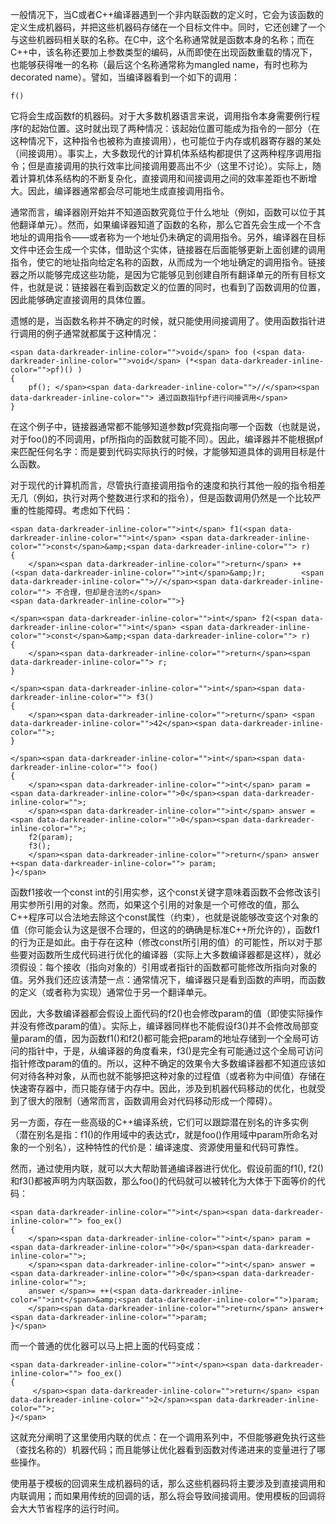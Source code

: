 一般情况下，当C或者C++编译器遇到一个非内联函数的定义时，它会为该函数的定义生成机器码，并把这些机器码存储在一个目标文件中。同时，它还创建了一个与这些机器码相关联的名称。在C中，这个名称通常就是函数本身的名称；而在C++中，该名称还要加上参数类型的编码，从而即使在出现函数重载的情况下，也能够获得唯一的名称（最后这个名称通常称为mangled name，有时也称为decorated name）。譬如，当编译器看到一个如下的调用：

```
f()
```

它将会生成函数f的机器码。对于大多数机器语言来说，调用指令本身需要例行程序f的起始位置。这时就出现了两种情况：该起始位置可能成为指令的一部分（在这种情况下，这种指令也被称为直接调用），也可能位于内存或机器寄存器的某处（间接调用）。事实上，大多数现代的计算机体系结构都提供了这两种程序调用指令；但是直接调用的执行效率比间接调用要高出不少（这里不讨论）。实际上，随着计算机体系结构的不断复杂化，直接调用和间接调用之间的效率差距也不断增大。因此，编译器通常都会尽可能地生成直接调用指令。

通常而言，编译器刚开始并不知道函数究竟位于什么地址（例如，函数可以位于其他翻译单元）。然而，如果编译器知道了函数的名称，那么它首先会生成一个不含地址的调用指令——或者称为一个地址仍未确定的调用指令。另外，编译器在目标文件中还会生成一个实体，借助这个实体，链接器在后面能够更新上面创建的调用指令，使它的地址指向给定名称的函数，从而成为一个地址确定的调用指令。链接器之所以能够完成这些功能，是因为它能够见到创建自所有翻译单元的所有目标文件，也就是说：链接器在看到函数定义的位置的同时，也看到了函数调用的位置，因此能够确定直接调用的具体位置。

遗憾的是，当函数名称并不确定的时候，就只能使用间接调用了。使用函数指针进行调用的例子通常就都属于这种情况：

```
<span data-darkreader-inline-color="">void</span> foo (<span data-darkreader-inline-color="">void</span> (*<span data-darkreader-inline-color="">pf)() )
{
    pf(); </span><span data-darkreader-inline-color="">//</span><span data-darkreader-inline-color=""> 通过函数指针pf进行间接调用</span>
}
```

在这个例子中，链接器通常都不能够知道参数pf究竟指向哪一个函数（也就是说，对于foo()的不同调用，pf所指向的函数就可能不同）。因此，编译器并不能根据pf来匹配任何名字：而是要到代码实际执行的时候，才能够知道具体的调用目标是什么函数。

对于现代的计算机而言，尽管执行直接调用指令的速度和执行其他一般的指令相差无几（例如，执行对两个整数进行求和的指令），但是函数调用仍然是一个比较严重的性能障碍。考虑如下代码：

```
<span data-darkreader-inline-color="">int</span> f1(<span data-darkreader-inline-color="">int</span> <span data-darkreader-inline-color="">const</span>&amp;<span data-darkreader-inline-color=""> r)
{
    </span><span data-darkreader-inline-color="">return</span> ++(<span data-darkreader-inline-color="">int</span>&amp;)r;        <span data-darkreader-inline-color="">//</span><span data-darkreader-inline-color=""> 不合理，但却是合法的</span>
<span data-darkreader-inline-color="">}

</span><span data-darkreader-inline-color="">int</span> f2(<span data-darkreader-inline-color="">int</span> <span data-darkreader-inline-color="">const</span>&amp;<span data-darkreader-inline-color=""> r)
{
    </span><span data-darkreader-inline-color="">return</span><span data-darkreader-inline-color=""> r;
}

</span><span data-darkreader-inline-color="">int</span><span data-darkreader-inline-color=""> f3()
{
    </span><span data-darkreader-inline-color="">return</span> <span data-darkreader-inline-color="">42</span><span data-darkreader-inline-color="">;
}

</span><span data-darkreader-inline-color="">int</span><span data-darkreader-inline-color=""> foo()
{
    </span><span data-darkreader-inline-color="">int</span> param = <span data-darkreader-inline-color="">0</span><span data-darkreader-inline-color="">;
    </span><span data-darkreader-inline-color="">int</span> answer = <span data-darkreader-inline-color="">0</span><span data-darkreader-inline-color="">;
    f2(param);
    f3();
    </span><span data-darkreader-inline-color="">return</span> answer +<span data-darkreader-inline-color=""> param;
}</span>
```


函数f1接收一个const int的引用实参，这个const关键字意味着函数不会修改该引用实参所引用的对象。然而，如果这个引用的对象是一个可修改的值，那么C++程序可以合法地去除这个const属性（约束），也就是说能够改变这个对象的值（你可能会认为这是很不合理的，但这的的确确是标准C++所允许的），函数f1的行为正是如此。由于存在这种（修改const所引用的值）的可能性，所以对于那些要对函数所生成代码进行优化的编译器（实际上大多数编译器都是这样），就必须假设：每个接收（指向对象的）引用或者指针的函数都可能修改所指向对象的值。另外我们还应该清楚一点：通常情况下，编译器只是看到函数的声明，而函数的定义（或者称为实现）通常位于另一个翻译单元。

因此，大多数编译器都会假设上面代码的f2()也会修改param的值（即使实际操作并没有修改param的值）。实际上，编译器同样也不能假设f3()并不会修改局部变量param的值，因为函数f1()和f2()都可能会把param的地址存储到一个全局可访问的指针中，于是，从编译器的角度看来，f3()是完全有可能通过这个全局可访问指针修改param的值的。所以，这种不确定的效果令大多数编译器都不知道应该如何对待各种对象，从而也就不能够把这种对象的过程值（或者称为中间值）存储在快速寄存器中，而只能存储于内存中。因此，涉及到机器代码移动的优化，也就受到了很大的限制（通常而言，函数调用会对代码移动形成一个障碍）。

另一方面，存在一些高级的C++编译系统，它们可以跟踪潜在别名的许多实例（潜在别名是指：f1()的作用域中的表达式r，就是foo()作用域中param所命名对象的一个别名），这种特性的代价是：编译速度、资源使用量和代码可靠性。

然而，通过使用内联，就可以大大帮助普通编译器进行优化。假设前面的f1(), f2()和f3()都被声明为内联函数，那么foo()的代码就可以被转化为大体于下面等价的代码：

```
<span data-darkreader-inline-color="">int</span><span data-darkreader-inline-color=""> foo_ex()
{
    </span><span data-darkreader-inline-color="">int</span> param = <span data-darkreader-inline-color="">0</span><span data-darkreader-inline-color="">;
    </span><span data-darkreader-inline-color="">int</span> answer = <span data-darkreader-inline-color="">0</span><span data-darkreader-inline-color="">;
    answer </span>= ++(<span data-darkreader-inline-color="">int</span>&amp;<span data-darkreader-inline-color="">)param;
    </span><span data-darkreader-inline-color="">return</span> answer+<span data-darkreader-inline-color="">param;
}</span>
```

而一个普通的优化器可以马上把上面的代码变成：

```
<span data-darkreader-inline-color="">int</span><span data-darkreader-inline-color=""> foo_ex() 
{  
     </span><span data-darkreader-inline-color="">return</span> <span data-darkreader-inline-color="">2</span><span data-darkreader-inline-color="">; 
}</span>
```

这就充分阐明了这里使用内联的优点：在一个调用系列中，不但能够避免执行这些（查找名称的）机器代码；而且能够让优化器看到函数对传递进来的变量进行了哪些操作。

使用基于模板的回调来生成机器码的话，那么这些机器码将主要涉及到直接调用和内联调用；而如果用传统的回调的话，那么将会导致间接调用。使用模板的回调将会大大节省程序的运行时间。